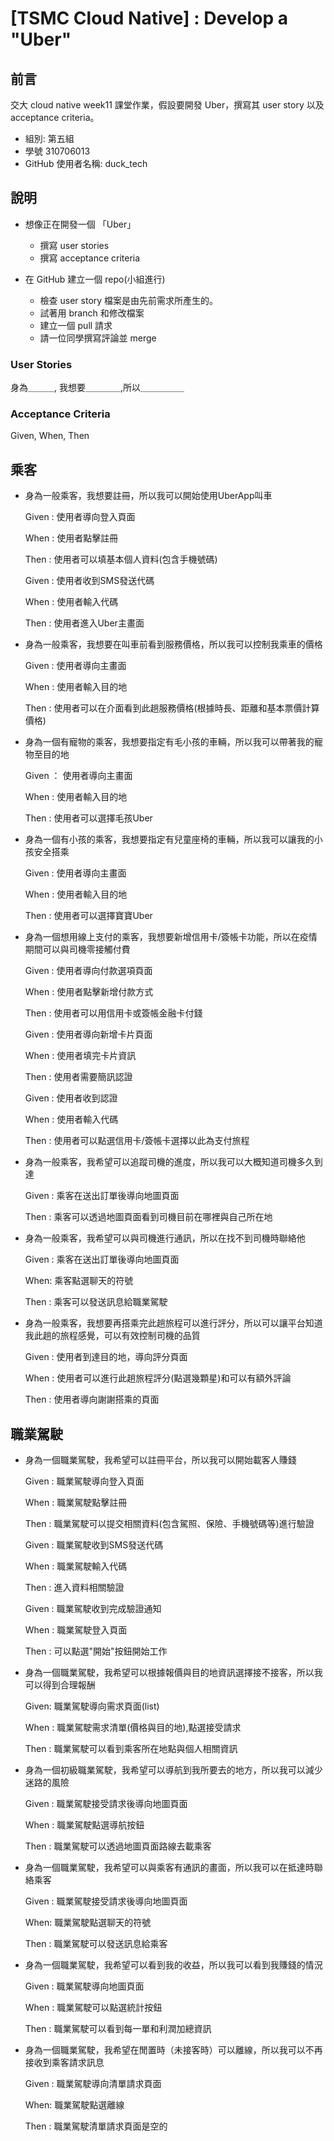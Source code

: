 # [TSMC Cloud Native] : Develop a "Uber"

## 前言
交大 cloud native week11 課堂作業，假設要開發 Uber，撰寫其 user story 以及 acceptance criteria。
- 組別: 第五組
- 學號 310706013
- GitHub 使用者名稱: duck_tech

## 說明

- 想像正在開發一個 「Uber」
    - 撰寫 user stories
    - 撰寫 acceptance criteria
    
- 在 GitHub 建立一個 repo(小組進行)
    - 檢查 user story 檔案是由先前需求所產生的。
    - 試著用 branch 和修改檔案
    - 建立一個 pull 請求
    - 請一位同學撰寫評論並 merge


### User Stories
身為＿＿＿, 我想要＿＿＿＿,所以＿＿＿＿＿

### Acceptance Criteria 
Given, When, Then 

## 乘客
- 身為一般乘客，我想要註冊，所以我可以開始使用UberApp叫車

  Given : 使用者導向登入頁面 

  When  : 使用者點擊註冊

  Then  : 使用者可以填基本個人資料(包含手機號碼)

  Given : 使用者收到SMS發送代碼

  When  : 使用者輸入代碼

  Then  : 使用者進入Uber主畫面

- 身為一般乘客，我想要在叫車前看到服務價格，所以我可以控制我乘車的價格

  Given : 使用者導向主畫面

  When : 使用者輸入目的地

  Then : 使用者可以在介面看到此趟服務價格(根據時長、距離和基本票價計算價格)

- 身為一個有寵物的乘客，我想要指定有毛小孩的車輛，所以我可以帶著我的寵物至目的地

  Given ： 使用者導向主畫面

  When : 使用者輸入目的地

  Then : 使用者可以選擇毛孩Uber

- 身為一個有小孩的乘客，我想要指定有兒童座椅的車輛，所以我可以讓我的小孩安全搭乘

  Given : 使用者導向主畫面

  When  : 使用者輸入目的地

  Then  : 使用者可以選擇寶寶Uber

- 身為一個想用線上支付的乘客，我想要新增信用卡/簽帳卡功能，所以在疫情期間可以與司機零接觸付費

  Given : 使用者導向付款選項頁面

  When : 使用者點擊新增付款方式

  Then : 使用者可以用信用卡或簽帳金融卡付錢

  Given : 使用者導向新增卡片頁面

  When : 使用者填完卡片資訊

  Then : 使用者需要簡訊認證

  Given : 使用者收到認證

  When : 使用者輸入代碼

  Then : 使用者可以點選信用卡/簽帳卡選擇以此為支付旅程

- 身為一般乘客，我希望可以追蹤司機的進度，所以我可以大概知道司機多久到達

  Given : 乘客在送出訂單後導向地圖頁面

  Then : 乘客可以透過地圖頁面看到司機目前在哪裡與自己所在地

- 身為一般乘客，我希望可以與司機進行通訊，所以在找不到司機時聯絡他

  Given : 乘客在送出訂單後導向地圖頁面

  When: 乘客點選聊天的符號

  Then : 乘客可以發送訊息給職業駕駛

- 身為一般乘客，我想要再搭乘完此趟旅程可以進行評分，所以可以讓平台知道我此趟的旅程感覺，可以有效控制司機的品質

  Given : 使用者到達目的地，導向評分頁面

  When : 使用者可以進行此趟旅程評分(點選幾顆星)和可以有額外評論

  Then : 使用者導向謝謝搭乘的頁面

## 職業駕駛
- 身為一個職業駕駛，我希望可以註冊平台，所以我可以開始載客人賺錢

  Given : 職業駕駛導向登入頁面 

  When  : 職業駕駛點擊註冊

  Then  : 職業駕駛可以提交相關資料(包含駕照、保險、手機號碼等)進行驗證

  Given : 職業駕駛收到SMS發送代碼

  When  : 職業駕駛輸入代碼

  Then  : 進入資料相關驗證

  Given : 職業駕駛收到完成驗證通知

  When : 職業駕駛登入頁面

  Then : 可以點選"開始"按鈕開始工作

- 身為一個職業駕駛，我希望可以根據報價與目的地資訊選擇接不接客，所以我可以得到合理報酬

  Given: 職業駕駛導向需求頁面(list)

  When : 職業駕駛需求清單(價格與目的地),點選接受請求

  Then : 職業駕駛可以看到乘客所在地點與個人相關資訊

- 身為一個初級職業駕駛，我希望可以導航到我所要去的地方，所以我可以減少迷路的風險

  Given : 職業駕駛接受請求後導向地圖頁面

  When : 職業駕駛點選導航按鈕

  Then : 職業駕駛可以透過地圖頁面路線去載乘客

- 身為一個職業駕駛，我希望可以與乘客有通訊的畫面，所以我可以在抵達時聯絡乘客

  Given : 職業駕駛接受請求後導向地圖頁面

  When: 職業駕駛點選聊天的符號

  Then : 職業駕駛可以發送訊息給乘客

- 身為一個職業駕駛，我希望可以看到我的收益，所以我可以看到我賺錢的情況

  Given : 職業駕駛導向地圖頁面

  When : 職業駕駛可以點選統計按鈕

  Then : 職業駕駛可以看到每一單和利潤加總資訊

- 身為一個職業駕駛，我希望在閒置時（未接客時）可以離線，所以我可以不再接收到乘客請求訊息

  Given : 職業駕駛導向清單請求頁面

  When: 職業駕駛點選離線

  Then : 職業駕駛清單請求頁面是空的    
